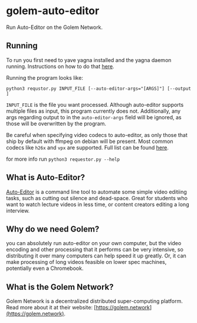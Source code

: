 # golem-auto-editor
Run Auto-Editor on the Golem Network.

## Running
To run you first need to yave yagna installed and the yagna daemon running. Instructions on how to do that [here](https://handbook.golem.network/requestor-tutorials/flash-tutorial-of-requestor-development/run-first-task-on-golem).

Running the program looks like: 

```python3 requstor.py INPUT_FILE [--auto-editor-args="[ARGS]"] [--output ]```

`INPUT_FILE` is the file you want processed. Although auto-editor supports multiple files as input, this program currently does not. Additionally, any args regarding output to in the `auto-editor-args` field will be ignored, as those will be overwritten by the program.

Be careful when specifying video codecs to auto-editor, as only those that ship by default with ffmpeg on debian will be present. Most common codecs like `h26x` and `vpx` are supported. Full list can be found [here](codecs.txt).

for more info run ```python3 requestor.py --help``` 


## What is Auto-Editor?
[Auto-Editor](https://auto-editor.com/) is a command line tool to automate some simple video editiing tasks, such as cutting out silence and dead-space. Great for students who want to watch lecture videos in less time, or content creators editing a long interview.

## Why do we need Golem?
you can absolutely run auto-editor on your own computer, but the video encoding and other processing that it performs can be very intensive, so distributing it over many computers can help speed it up greatly. Or, it can make processing of long videos feasible on lower spec machines, potentially even a Chromebook. 



## What is the Golem Network?
Golem Network is a decentralized distributed super-computing platform. Read more about it at their website: [https://golem.network](https://golem.network).



